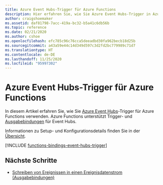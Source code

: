 ```yaml
---
title: Azure Event Hubs-Trigger für Azure Functions
description: Hier erfahren Sie, wie Sie Azure Event Hubs-Trigger in Azure Functions verwenden.
author: craigshoemaker
ms.assetid: daf81798-7acc-419a-bc32-b5a41c6db56b
ms.topic: reference
ms.date: 02/21/2020
ms.author: cshoe
ms.openlocfilehash: efc785c96c76cca5deeadbd30fa962becb18d25b
ms.sourcegitcommit: a43a59e44c14d349d597c3d2fd2bc779989c71d7
ms.translationtype: HT
ms.contentlocale: de-DE
ms.lasthandoff: 11/25/2020
ms.locfileid: "95997302"
---
```

# <a name="azure-event-hubs-trigger-for-azure-functions"></a>Azure Event Hubs-Trigger für Azure Functions

In diesem Artikel erfahren Sie, wie Sie [Azure Event Hubs](../event-hubs/event-hubs-about.md)-Trigger für Azure Functions verwenden. Azure Functions unterstützt Trigger- und [Ausgabebindungen](functions-bindings-event-hubs-output.md) für Event Hubs.

Informationen zu Setup- und Konfigurationsdetails finden Sie in der [Übersicht](functions-bindings-event-hubs.md).

[!INCLUDE [functions-bindings-event-hubs-trigger](../../includes/functions-bindings-event-hubs-trigger.md)]

## <a name="next-steps"></a>Nächste Schritte

- [Schreiben von Ereignissen in einen Ereignisdatenstrom (Ausgabebindungen)](./functions-bindings-event-hubs-output.md)
